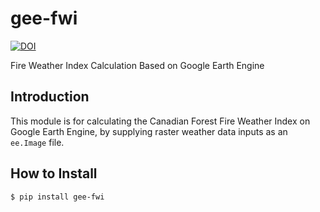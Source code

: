 
# gee-fwi
[![DOI](https://zenodo.org/badge/366247766.svg)](https://zenodo.org/badge/latestdoi/366247766)

Fire Weather Index Calculation Based on Google Earth Engine

## Introduction

This module is for calculating the Canadian Forest Fire Weather Index on Google Earth Engine, by supplying raster weather data inputs as an `ee.Image` file.

## How to Install

```
$ pip install gee-fwi
```
